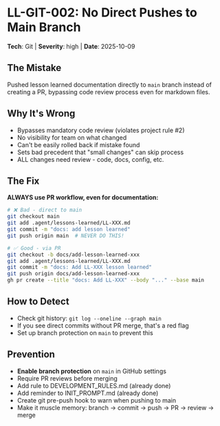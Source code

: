 # LL-GIT-002: No Direct Pushes to Main Branch

**Tech**: Git | **Severity**: high | **Date**: 2025-10-09

## The Mistake
Pushed lesson learned documentation directly to `main` branch instead of creating a PR, bypassing code review process even for markdown files.

## Why It's Wrong
- Bypasses mandatory code review (violates project rule #2)
- No visibility for team on what changed
- Can't be easily rolled back if mistake found
- Sets bad precedent that "small changes" can skip process
- ALL changes need review - code, docs, config, etc.

## The Fix
**ALWAYS use PR workflow, even for documentation:**

```bash
# ❌ Bad - direct to main
git checkout main
git add .agent/lessons-learned/LL-XXX.md
git commit -m "docs: add lesson learned"
git push origin main  # NEVER DO THIS!

# ✅ Good - via PR
git checkout -b docs/add-lesson-learned-xxx
git add .agent/lessons-learned/LL-XXX.md
git commit -m "docs: Add LL-XXX lesson learned"
git push origin docs/add-lesson-learned-xxx
gh pr create --title "docs: Add LL-XXX" --body "..." --base main
```

## How to Detect
- Check git history: `git log --oneline --graph main`
- If you see direct commits without PR merge, that's a red flag
- Set up branch protection on `main` to prevent this

## Prevention
- **Enable branch protection** on `main` in GitHub settings
- Require PR reviews before merging
- Add rule to DEVELOPMENT_RULES.md (already done)
- Add reminder to INIT_PROMPT.md (already done)
- Create git pre-push hook to warn when pushing to main
- Make it muscle memory: branch → commit → push → PR → review → merge
